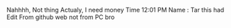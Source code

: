 Nahhhh, Not thing
Actualy, I need money
Time 12:01 PM
Name : Tar
this had Edit From github web not from PC bro
